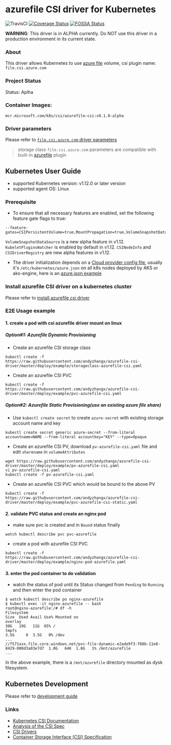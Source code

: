 # azurefile CSI driver for Kubernetes
![TravisCI](https://travis-ci.com/andyzhangx/azurefile-csi-driver.svg?branch=master)
[![Coverage Status](https://coveralls.io/repos/github/andyzhangx/azurefile-csi-driver/badge.svg?branch=master)](https://coveralls.io/github/andyzhangx/azurefile-csi-driver?branch=master)
[![FOSSA Status](https://app.fossa.io/api/projects/git%2Bgithub.com%2Fandyzhangx%2Fazurefile-csi-driver.svg?type=shield)](https://app.fossa.io/projects/git%2Bgithub.com%2Fandyzhangx%2Fazurefile-csi-driver?ref=badge_shield)

**WARNING**: This driver is in ALPHA currently. Do NOT use this driver in a production environment in its current state.

### About
This driver allows Kubernetes to use [azure file](https://docs.microsoft.com/en-us/azure/storage/files/storage-files-introduction) volume, csi plugin name: `file.csi.azure.com`

### Project Status
Status: Aplha

### Container Images:
`mcr.microsoft.com/k8s/csi/azurefile-csi:v0.1.0-alpha`

### Driver parameters
Please refer to [`file.csi.azure.com` driver parameters](./docs/driver-parameters.md)
 > storage class `file.csi.azure.com` parameters are compatible with built-in [azurefile](https://kubernetes.io/docs/concepts/storage/volumes/#azurefile) plugin

## Kubernetes User Guide
 - supported Kubernetes version: v1.12.0 or later version
 - supported agent OS: Linux
### Prerequisite
 - To ensure that all necessary features are enabled, set the following feature gate flags to true:
```
--feature-gates=CSIPersistentVolume=true,MountPropagation=true,VolumeSnapshotDataSource=true,KubeletPluginsWatcher=true,CSINodeInfo=true,CSIDriverRegistry=true
```
`VolumeSnapshotDataSource` is a new alpha feature in v1.12. `KubeletPluginsWatcher` is enabled by default in v1.12. `CSINodeInfo` and `CSIDriverRegistry` are new alpha features in v1.12.

 - The driver initialization depends on a [Cloud provider config file](https://github.com/kubernetes/cloud-provider-azure/blob/master/docs/cloud-provider-config.md), usually it's `/etc/kubernetes/azure.json` on all k8s nodes deployed by AKS or aks-engine, here is an [azure.json example](./deploy/example/azure.json)

### Install azurefile CSI driver on a kubernetes cluster
Please refer to [install azurefile csi driver](https://github.com/andyzhangx/azurefile-csi-driver/blob/master/docs/install-azurefile-csi-driver.md)

### E2E Usage example
#### 1. create a pod with csi azurefile driver mount on linux
##### Option#1: Azurefile Dynamic Provisioning
 - Create an azurefile CSI storage class
```
kubectl create -f https://raw.githubusercontent.com/andyzhangx/azurefile-csi-driver/master/deploy/example/storageclass-azurefile-csi.yaml
```

 - Create an azurefile CSI PVC
```
kubectl create -f https://raw.githubusercontent.com/andyzhangx/azurefile-csi-driver/master/deploy/example/pvc-azurefile-csi.yaml
```

##### Option#2: Azurefile Static Provisioning(use an existing azure file share)
 - Use `kubectl create secret` to create `azure-secret` with existing storage account name and key
```
kubectl create secret generic azure-secret --from-literal accountname=NAME --from-literal accountkey="KEY" --type=Opaque
```

 - Create an azurefile CSI PV, download `pv-azurefile-csi.yaml` file and edit `sharename` in `volumeAttributes`
```
wget https://raw.githubusercontent.com/andyzhangx/azurefile-csi-driver/master/deploy/example/pv-azurefile-csi.yaml
vi pv-azurefile-csi.yaml
kubectl create -f pv-azurefile-csi.yaml
```

 - Create an azurefile CSI PVC which would be bound to the above PV
```
kubectl create -f https://raw.githubusercontent.com/andyzhangx/azurefile-csi-driver/master/deploy/example/pvc-azurefile-csi-static.yaml
```

#### 2. validate PVC status and create an nginx pod
 - make sure pvc is created and in `Bound` status finally
```
watch kubectl describe pvc pvc-azurefile
```

 - create a pod with azurefile CSI PVC
```
kubectl create -f https://raw.githubusercontent.com/andyzhangx/azurefile-csi-driver/master/deploy/example/nginx-pod-azurefile.yaml
```

#### 3. enter the pod container to do validation
 - watch the status of pod until its Status changed from `Pending` to `Running` and then enter the pod container
```
$ watch kubectl describe po nginx-azurefile
$ kubectl exec -it nginx-azurefile -- bash
root@nginx-azurefile:/# df -h
Filesystem                                                                                             Size  Used Avail Use% Mounted on
overlay                                                                                                 30G   19G   11G  65% /
tmpfs                                                                                                  3.5G     0  3.5G   0% /dev
...
//f571xxx.file.core.windows.net/pvc-file-dynamic-e2ade9f3-f88b-11e8-8429-000d3a03e7d7  1.0G   64K  1.0G   1% /mnt/azurefile
...
```
In the above example, there is a `/mnt/azurefile` directory mounted as dysk filesystem.

## Kubernetes Development
Please refer to [development guide](./docs/csi-dev.md)


### Links
 - [Kubernetes CSI Documentation](https://kubernetes-csi.github.io/docs/Home.html)
 - [Analysis of the CSI Spec](https://blog.thecodeteam.com/2017/11/03/analysis-csi-spec/)
 - [CSI Drivers](https://github.com/kubernetes-csi/drivers)
 - [Container Storage Interface (CSI) Specification](https://github.com/container-storage-interface/spec)

